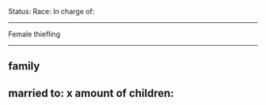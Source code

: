 Status: 
Race:
In charge of:

---

Female thiefling

---

## family

married to:
x amount of children:
- 